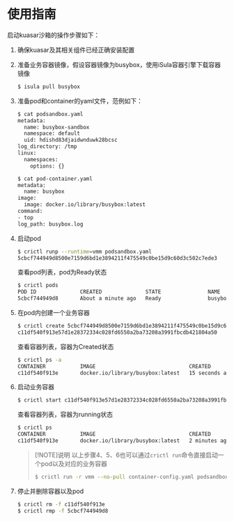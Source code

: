 # 使用指南

启动kuasar沙箱的操作步骤如下：

1. 确保kuasar及其相关组件已经正确安装配置

2. 准备业务容器镜像，假设容器镜像为busybox，使用iSula容器引擎下载容器镜像

   ```sh
   $ isula pull busybox
   ```

3. 准备pod和container的yaml文件，范例如下：

   ```sh
   $ cat podsandbox.yaml 
   metadata:
     name: busybox-sandbox
     namespace: default
     uid: hdishd83djaidwnduwk28bcsc
   log_directory: /tmp
   linux:
     namespaces:
       options: {}

   $ cat pod-container.yaml
   metadata:
     name: busybox
   image:
     image: docker.io/library/busybox:latest
   command:
   - top
   log_path: busybox.log
   ```

4. 启动pod

   ```sh
   $ crictl runp --runtime=vmm podsandbox.yaml
   5cbcf744949d8500e7159d6bd1e3894211f475549c0be15d9c60d3c502c7ede3
   ```

   查看pod列表，pod为Ready状态

   ```sh
   $ crictl pods
   POD ID              CREATED              STATE               NAME                NAMESPACE           ATTEMPT
   5cbcf744949d8       About a minute ago   Ready               busybox-sandbox    default             1
   ```

5. 在pod内创建一个业务容器

   ```sh
   $ crictl create 5cbcf744949d8500e7159d6bd1e3894211f475549c0be15d9c60d3c502c7ede3 pod-container.yaml podsandbox.yaml
   c11df540f913e57d1e28372334c028fd6550a2ba73208a3991fbcdb421804a50
   ```

   查看容器列表，容器为Created状态

   ```sh
   $ crictl ps -a
   CONTAINER           IMAGE                              CREATED             STATE               NAME                ATTEMPT             POD ID
   c11df540f913e       docker.io/library/busybox:latest   15 seconds ago         Created             busybox            0                   5cbcf744949d
   ```

6. 启动业务容器

   ```sh
   $ crictl start c11df540f913e57d1e28372334c028fd6550a2ba73208a3991fbcdb421804a50
   ```

   查看容器列表，容器为running状态

   ```sh
   $ crictl ps
   CONTAINER           IMAGE                              CREATED             STATE               NAME                ATTEMPT             POD ID
   c11df540f913e       docker.io/library/busybox:latest   2 minutes ago       Running             busybox            0                   5cbcf744949d8
   ```

   >[!NOTE]说明
   >以上步骤4、5、6也可以通过`crictl run`命令直接启动一个pod以及对应的业务容器
   >
   >```sh
   >$ crictl run -r vmm --no-pull container-config.yaml podsandbox-config.yaml
   >```

7. 停止并删除容器以及pod

   ```sh
   $ crictl rm -f c11df540f913e
   $ crictl rmp -f 5cbcf744949d8
   ```
